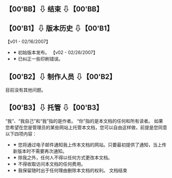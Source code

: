 ## 【00'BB】⇩ 结束 ⇩【00'BB】
## 【00'B1】⇩ 版本历史 ⇩【00'B1】
【v01 - 02/16/2007】
- ✦ 初始版本发布。
【v02 - 02/26/2007】
- ✦ 已纠正一些印刷错误。
## 【00'B2】⇩ 制作人员 ⇩【00'B2】
目前没有其他问题。
## 【00'B3】⇩ 托管 ⇩【00'B3】
“我”、“我自己”和“我”指的是作者。
“你”指的是本文档的任何和所有读者。
如果您希望在您是管理员的某些网站上托管本文档，您可以自由这样做，前提是您同意以下四项内容：
- ✦ 您将通过电子邮件通知我上传本文档的网站。只要最初提供了通知，当上传新版本时不需要再次通知。
- ✦ 除我之外，任何人不得以任何方式更改本文档。
- ✦ 不得收取访问本文档的任何费用。
- ✦ 我保留随时出于任何理由删除本文档的权利。
文档结束